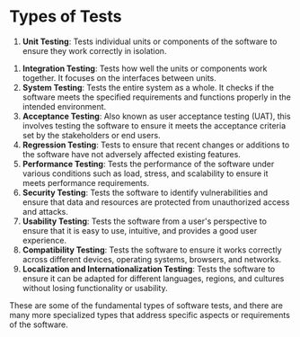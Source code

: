 # Types of Tests

1. **Unit Testing**: Tests individual units or components of the software to ensure they work correctly in isolation.

[](Types%20of%20Tests/Untitled.md)

1. **Integration Testing**: Tests how well the units or components work together. It focuses on the interfaces between units.
2. **System Testing**: Tests the entire system as a whole. It checks if the software meets the specified requirements and functions properly in the intended environment.
3. **Acceptance Testing**: Also known as user acceptance testing (UAT), this involves testing the software to ensure it meets the acceptance criteria set by the stakeholders or end users.
4. **Regression Testing**: Tests to ensure that recent changes or additions to the software have not adversely affected existing features.
5. **Performance Testing**: Tests the performance of the software under various conditions such as load, stress, and scalability to ensure it meets performance requirements.
6. **Security Testing**: Tests the software to identify vulnerabilities and ensure that data and resources are protected from unauthorized access and attacks.
7. **Usability Testing**: Tests the software from a user's perspective to ensure that it is easy to use, intuitive, and provides a good user experience.
8. **Compatibility Testing**: Tests the software to ensure it works correctly across different devices, operating systems, browsers, and networks.
9. **Localization and Internationalization Testing**: Tests the software to ensure it can be adapted for different languages, regions, and cultures without losing functionality or usability.

These are some of the fundamental types of software tests, and there are many more specialized types that address specific aspects or requirements of the software.